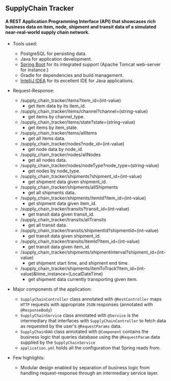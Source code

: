## SupplyChain Tracker

#### A REST Application Programming Interface (API) that showcases rich business data on item, node, shipment and transit data of a simulated near-real-world supply chain network.

* Tools used:
    * PostgreSQL for persisting data. 
    * Java for application development. 
    * [Spring Boot](http://spring.io/projects/spring-boot) for its integrated support (Apache Tomcat web-server for instance.)
    * Gradle for dependencies and build management.
    * [IntelliJ IDEA](https://www.jetbrains.com/idea/) for its excellent IDE for Java applications.
 
* Request-Response:
    * /supply_chain_tracker/items?item_id=(int-value) 
        * get item data by its item_id.
    * /supply_chain_tracker/items/channel?channel=(string-value)
        * get items by channel_type.
    * /supply_chain_tracker/items/state?state=(string-value)
        * get items by item_state.
    * /supply_chain_tracker/items/allItems
        * get all items data.
    * /supply_chain_tracker/nodes?node_id=(int-value)
        * get node data by node_id.
    * /supply_chain_tracker/nodes/allNodes
        * get all nodes data.
    * /supply_chain_tracker/nodes/nodeType?node_type=(string-value)
        * get nodes by node_type.
    * /supply_chain_tracker/shipments?shipment_id=(int-value)
        * get shipment data given shipment_id.
    * /supply_chain_tracker/shipments/allShipments
        * get all shipments data.
    * /supply_chain_tracker/shipments/itemId?item_id=(int-value)
        * get shipment data given item_id.
    * /supply_chain_tracker/transits?transit_id=(int-value)
        * get transit data given transit_id.
    * /supply_chain_tracker/transits/allTransits
        * get all transit data.
    * /supply_chain_tracker/transits/shipmentId?shipmentId=(int-value)
        * get transit data given shipment_id.
    * /supply_chain_tracker/transits/itemId?item_id=(int-value)
        * get transit data given item_id.
    * /supply_chain_tracker/shipments/shipmentInterval?shipment_id=(int-value)
        * get shipment start time, and shipment end time.
    * /supply_chain_tracker/shipments/itemToTrack?item_id=(int-value)&time_instance=(LocalDateTime)
        * get shipment data currently transporting given item.
* Major components of the application:
    * `SupplyChainController` class annotated with `@RestController` maps `HTTP` requests with appropriate `JSON` responses (annotated with `@ResponseBody`)
    * `SupplyChainService` class annotated with `@Service` is the intermediary that interfaces with `SupplyChainController` to fetch data as requested by the user's `@RequestParams` data.
    * `SupplyChainDAO` class annotated with `@Component` contains the business logic that queries database using the `@RequestParam` data supplied by the `SupplyChainService`
    *  `application.yml` holds all the configuration that Spring reads from.
* Few highlights:
    * Modular design enabled by separation of business logic from handling request-response through an intermediary service layer.